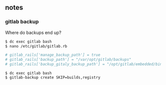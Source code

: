 ## notes

### gitlab backup

Where do backups end up?

```bash
$ dc exec gitlab bash
$ nano /etc/gitlab/gitlab.rb
```

```ruby
# gitlab_rails['manage_backup_path'] = true
# gitlab_rails['backup_path'] = "/var/opt/gitlab/backups"
# gitlab_rails['backup_gitaly_backup_path'] = "/opt/gitlab/embedded/bin/gitaly-backup"
```

```
$ dc exec gitlab bash
$ gitlab-backup create SKIP=builds,registry
```
